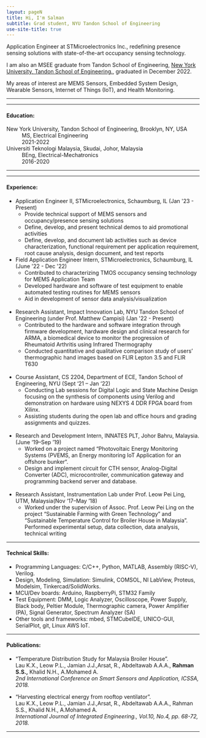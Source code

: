```yaml
---
layout: pageN
title: Hi, I'm Salman
subtitle: Grad student, NYU Tandon School of Engineering
use-site-title: true
---
```


Application Engineer at STMicroelectronics Inc., redefining presence sensing solutions with state-of-the-art occupancy sensing technology.

I am also an MSEE graduate from Tandon School of Engineering, [New York University, Tandon School of Engineering.](https://engineering.nyu.edu/), graduated in December 2022.

My areas of interest are MEMS Sensors, Embedded System Design, Wearable Sensors, Internet of Things (IoT), and Health Monitoring.

* * *

* * *

#### Education:

<dl>
  <dt>New York University, Tandon School of Engineering, Brooklyn, NY, USA</dt>
  <dd>MS, Electrical Engineering</dd>
  <dd>2021-2022</dd>
<!--   <dd>Thesis: [Development and evaluation of low-cost Infrared Imaging based system for assessing inflammatory activity related to Rheumatoid Arthritis](/rsyedsalman.github.io/blob/master/c0b31868-9138-44d6-acaa-474f79a67d7b.pdf) </dd> -->
  
  <dt>Universiti Teknologi Malaysia, Skudai, Johor, Malaysia</dt>
  <dd>BEng, Electrical-Mechatronics </dd>
  <dd>2016-2020</dd>
</dl>

* * *

* * *

#### Experience:

<ul>
  <li>Application Engineer II, STMicroelectronics, Schaumburg, IL (Jan '23 - Present)
    <ul>
      <li> Provide technical support of MEMS sensors and occupancy/presence sensing solutions</li>
      <li> Define, develop, and present technical demos to aid promotional activities</li>
      <li> Define, develop, and document lab activities such as device characterization, functional requirement per application requirement, root cause analysis, design document, and test reports </li>
    </ul>
   </li>
  
  <li>Field Application Engineer Intern, STMicroelectronics, Schaumburg, IL (June '22 - Dec '22)
    <ul>
      <li> Contributed to characterizing TMOS occupancy sensing technology for MEMS Application Team</li>
      <li> Developed hardware and software of test equipment to enable automated testing routines for MEMS sensors</li>
      <li> Aid in development of sensor data analysis/visualization </li>
    </ul>
   </li>
  
  <br>
  <li>Research Assistant, Impact Innovation Lab, NYU Tandon School of Engineering (under Prof. Matthew Campisi) (Jan '22 - Present)
      <ul>
          <li>Contributed to the hardware and software integration through firmware development, hardware design and clinical research for ARMA, a            biomedical device to monitor the progression of Rheumatoid Arthritis using Infrared Thermography</li>
          <li>Conducted quantitative and qualitative comparison study of users’ thermographic hand images based on
           FLIR Lepton 3.5 and FLIR T630</li>
      </ul>
  </li>
  
  <br>
  <li>Course Assistant, CS 2204, Department of ECE, Tandon School of Engineering, NYU (Sept ‘21 – Jan ‘22)
      <ul>
          <li> Conducting Lab sessions for Digital Logic and State Machine Design focusing on the synthesis of components
                using Verilog and demonstration on hardware using NEXYS 4 DDR FPGA board from Xilinx.</li>
          <li>Assisting students during the open lab and office hours and grading assignments and quizzes. </li>
      </ul>
   </li>

<br>
  <li>Research and Development Intern, INNATES PLT, Johor Bahru, Malaysia. (June ‘19–Sep ’19)
          <ul>
              <li>
                Worked on a project named “Photovoltaic Energy Monitoring Systems (PVEMS, an Energy monitoring IoT Application for an offshore bunker“.               </li>
              <li> 
                Design and implement circuit for CTH sensor, Analog-Digital Converter (ADC), microcontroller,
                communication gateway and programming backend server and database.
              </li>
          </ul>
   </li>
<br>
<li> Research Assistant, Instrumentation Lab under Prof. Leow Pei Ling, UTM, Malaysia(Nov ‘17–May ’18)
  <ul>
      <li>
      Worked under the supervision of Assoc. Prof. Leow Pei Ling on the project “Sustainable Farming with Green
      Technology” and “Sustainable Temperature Control for Broiler House in Malaysia”.
      Performed experimental setup, data collection, data analysis, technical writing
      </li>
   </ul>
</li>

</ul>

***

#### Technical Skills:

<ul>
  <li>
Programming Languages: C/C++, Python, MATLAB, Assembly (RISC-V), Verilog.
  </li>
   <li>
Design, Modeling, Simulation: Simulink, COMSOL, NI LabView, Proteus, Modelsim,
Tinkercad/SolidWorks.</li>
   <li>
MCU/Dev boards: Arduino, RaspberryPi, STM32 Family</li>
   <li>
Test Equipment: DMM, Logic Analyzer, Oscilloscope, Power Supply, Black body, Peltier Module,
Thermographic camera, Power Amplifier (PA), Signal Generator, Spectrum Analyzer (SA)</li>
   <li>
Other tools and frameworks: mbed, STMCubeIDE, UNICO-GUI, SerialPlot, git, Linux AWS IoT.</li>
</ul>
  
* * *

#### Publications:


* “Temperature Distribution Study for Malaysia Broiler House”.  
Lau K.X., Leow P.L., Jamian J.J.,Arsat, R., Abdeltawab A.A.A., **Rahman S.S.,** Khalid N.H., A.Mohamed A.  
*2nd International Conference on Smart Sensors and Application, ICSSA, 2018.*  

* “Harvesting electrical energy from rooftop ventilator”.  
Lau K.X., Leow P.L., Jamian J.J.,Arsat, R., Abdeltawab A.A.A., Rahman S.S., Khalid N.H., A.Mohamed A.  
*International Journal of Integrated Engineering., Vol.10, No.4, pp. 68-72, 2018.*  

* * *

